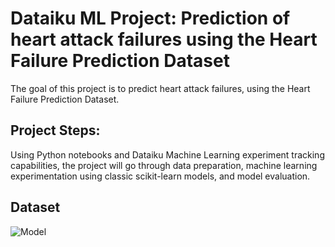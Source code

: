<h1>Dataiku ML Project: Prediction of heart attack failures using the Heart Failure Prediction Dataset</h1>

The goal of this project is to predict heart attack failures, using the Heart Failure Prediction Dataset. 

<h2>Project Steps: </h2>
Using Python notebooks and Dataiku Machine Learning experiment tracking capabilities, the project will go through data preparation, machine learning experimentation using classic scikit-learn models, and model evaluation.

<h2>Dataset </h2>

![Model](https://github.com/Pollybs/dataiku_ML_heart_attack_prediction/blob/main/EDA-Heart-Failure-Prediction-Dataset.png)
